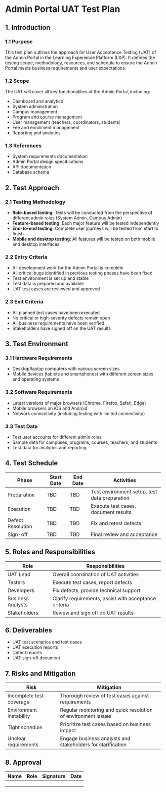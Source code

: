 # Admin Portal UAT Test Plan

## 1. Introduction

### 1.1 Purpose
This test plan outlines the approach for User Acceptance Testing (UAT) of the Admin Portal in the Learning Experience Platform (LXP). It defines the testing scope, methodology, resources, and schedule to ensure the Admin Portal meets business requirements and user expectations.

### 1.2 Scope
The UAT will cover all key functionalities of the Admin Portal, including:
- Dashboard and analytics
- System administration
- Campus management
- Program and course management
- User management (teachers, coordinators, students)
- Fee and enrollment management
- Reporting and analytics

### 1.3 References
- System requirements documentation
- Admin Portal design specifications
- API documentation
- Database schema

## 2. Test Approach

### 2.1 Testing Methodology
- **Role-based testing**: Tests will be conducted from the perspective of different admin roles (System Admin, Campus Admin)
- **Feature-based testing**: Each major feature will be tested independently
- **End-to-end testing**: Complete user journeys will be tested from start to finish
- **Mobile and desktop testing**: All features will be tested on both mobile and desktop interfaces

### 2.2 Entry Criteria
- All development work for the Admin Portal is complete
- All critical bugs identified in previous testing phases have been fixed
- Test environment is set up and stable
- Test data is prepared and available
- UAT test cases are reviewed and approved

### 2.3 Exit Criteria
- All planned test cases have been executed
- No critical or high-severity defects remain open
- All business requirements have been verified
- Stakeholders have signed off on the UAT results

## 3. Test Environment

### 3.1 Hardware Requirements
- Desktop/laptop computers with various screen sizes
- Mobile devices (tablets and smartphones) with different screen sizes and operating systems

### 3.2 Software Requirements
- Latest versions of major browsers (Chrome, Firefox, Safari, Edge)
- Mobile browsers on iOS and Android
- Network connectivity (including testing with limited connectivity)

### 3.3 Test Data
- Test user accounts for different admin roles
- Sample data for campuses, programs, courses, teachers, and students
- Test data for analytics and reporting

## 4. Test Schedule

| Phase | Start Date | End Date | Activities |
|-------|------------|----------|------------|
| Preparation | TBD | TBD | Test environment setup, test data preparation |
| Execution | TBD | TBD | Execute test cases, document results |
| Defect Resolution | TBD | TBD | Fix and retest defects |
| Sign-off | TBD | TBD | Final review and acceptance |

## 5. Roles and Responsibilities

| Role | Responsibilities |
|------|------------------|
| UAT Lead | Overall coordination of UAT activities |
| Testers | Execute test cases, report defects |
| Developers | Fix defects, provide technical support |
| Business Analysts | Clarify requirements, assist with acceptance criteria |
| Stakeholders | Review and sign off on UAT results |

## 6. Deliverables

- UAT test scenarios and test cases
- UAT execution reports
- Defect reports
- UAT sign-off document

## 7. Risks and Mitigation

| Risk | Mitigation |
|------|------------|
| Incomplete test coverage | Thorough review of test cases against requirements |
| Environment instability | Regular monitoring and quick resolution of environment issues |
| Tight schedule | Prioritize test cases based on business impact |
| Unclear requirements | Engage business analysts and stakeholders for clarification |

## 8. Approval

| Name | Role | Signature | Date |
|------|------|-----------|------|
| | | | |
| | | | |
| | | | |
